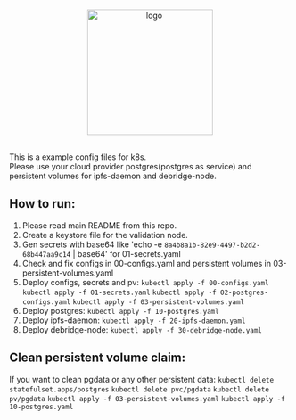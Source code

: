 <br/>
<p align="center">
<a href="https://debridge.finance/" target="_blank">
<img src="https://user-images.githubusercontent.com/10200871/137014801-40decb80-0595-4f0f-8ee5-f0f1ab5c0380.png" width="225" alt="logo">
</a>
</p>
<br/>
This is a example config files for k8s.<br/>
Please use your cloud provider postgres(postgres as service) and persistent volumes for ipfs-daemon and debridge-node.

## How to run:
1. Please read main README from this repo.
2. Create a keystore file for the validation node.
3. Gen secrets with base64 like 'echo -e `8a4b8a1b-82e9-4497-b2d2-68b447aa9c14` | base64' for 01-secrets.yaml
4. Check and fix configs in 00-configs.yaml and persistent volumes in 03-persistent-volumes.yaml
5. Deploy configs, secrets and pv:
`kubectl apply -f 00-configs.yaml`
`kubectl apply -f 01-secrets.yaml`
`kubectl apply -f 02-postgres-configs.yaml`
`kubectl apply -f 03-persistent-volumes.yaml`
6. Deploy postgres:
`kubectl apply -f 10-postgres.yaml`
7. Deploy ipfs-daemon:
`kubectl apply -f 20-ipfs-daemon.yaml`
8. Deploy debridge-node:
`kubectl apply -f 30-debridge-node.yaml`

## Clean persistent volume claim:
If you want to clean pgdata or any other persistent data:
`kubectl delete statefulset.apps/postgres`
`kubectl delete pvc/pgdata`
`kubectl delete pv/pgdata`
`kubectl apply -f 03-persistent-volumes.yaml`
`kubectl apply -f 10-postgres.yaml`

